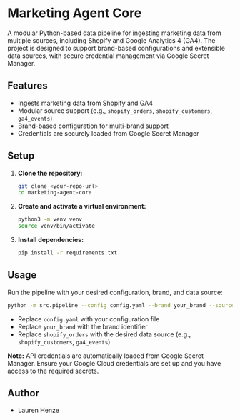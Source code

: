 # Marketing Agent Core

A modular Python-based data pipeline for ingesting marketing data from multiple sources, including Shopify and Google Analytics 4 (GA4). The project is designed to support brand-based configurations and extensible data sources, with secure credential management via Google Secret Manager.

## Features

- Ingests marketing data from Shopify and GA4
- Modular source support (e.g., `shopify_orders`, `shopify_customers`, `ga4_events`)
- Brand-based configuration for multi-brand support
- Credentials are securely loaded from Google Secret Manager

## Setup

1. **Clone the repository:**

   ```sh
   git clone <your-repo-url>
   cd marketing-agent-core
   ```

2. **Create and activate a virtual environment:**

   ```sh
   python3 -m venv venv
   source venv/bin/activate
   ```

3. **Install dependencies:**
   ```sh
   pip install -r requirements.txt
   ```

## Usage

Run the pipeline with your desired configuration, brand, and data source:

```sh
python -m src.pipeline --config config.yaml --brand your_brand --source shopify_orders
```

- Replace `config.yaml` with your configuration file
- Replace `your_brand` with the brand identifier
- Replace `shopify_orders` with the desired data source (e.g., `shopify_customers`, `ga4_events`)

**Note:** API credentials are automatically loaded from Google Secret Manager. Ensure your Google Cloud credentials are set up and you have access to the required secrets.

## Author

- Lauren Henze
